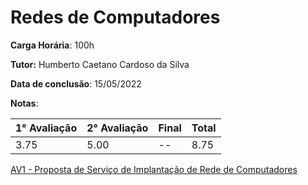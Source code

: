 # Redes de Computadores

**Carga Horária**: 100h

**Tutor:** Humberto Caetano Cardoso da Silva

**Data de conclusão**: 15/05/2022

**Notas**:

| 1° Avaliação | 2° Avaliação | Final | Total |
| ------------ | ------------ | :---- | ----- |
| 3.75         | 5.00         | --    | 8.75  |

[AV1 - Proposta de Serviço de Implantação de Rede de Computadores]()
